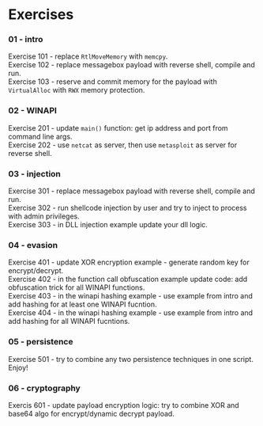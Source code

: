 # Exercises

### 01 - intro

Exercise 101 - replace `RtlMoveMemory` with `memcpy`.    
Exercise 102 - replace messagebox payload with reverse shell, compile and run.     
Exercise 103 - reserve and commit memory for the payload with `VirtualAlloc` with `RWX` memory protection.     


### 02 - WINAPI

Exercise 201 - update `main()` function: get ip address and port from command line args.      
Exercise 202 - use `netcat` as server, then use `metasploit` as server for reverse shell.    

### 03 - injection

Exercise 301 - replace messagebox payload with reverse shell, compile and run.     
Exercise 302 - run shellcode injection by user and try to inject to process with admin privileges.    
Exercise 303 - in DLL injection example update your dll logic.    

### 04 - evasion

Exercise 401 - update XOR encryption example - generate random key for encrypt/decrypt.     
Exercise 402 - in the function call obfuscation example update code: add obfuscation trick for all WINAPI functions.    
Exercise 403 - in the winapi hashing example - use example from intro and add hashing for at least one WINAPI fucntion.    
Exercise 404 - in the winapi hashing example - use example from intro and add hashing for all WINAPI fucntions.    

### 05 - persistence

Exercise 501 - try to combine any two persistence techniques in one script. Enjoy!     

### 06 - cryptography

Exercis 601 - update payload encryption logic: try to combine XOR and base64 algo for encrypt/dynamic decrypt payload.    